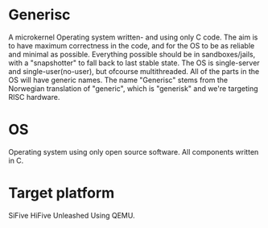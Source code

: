 # Generisc
A microkernel Operating system written- and using only C code. The aim is to have maximum correctness in the code, and for the OS to be as reliable and minimal as possible. Everything possible should be in sandboxes/jails, with a "snapshotter" to fall back to last stable state. The OS is single-server and single-user(no-user), but ofcourse multithreaded. All of the parts in the OS will have generic names. The name "Generisc" stems from the Norwegian translation of "generic", which is "generisk" and we're targeting RISC hardware.

# OS
Operating system using only open source software. All components written in C.

# Target platform
SiFive HiFive Unleashed
  Using QEMU.

